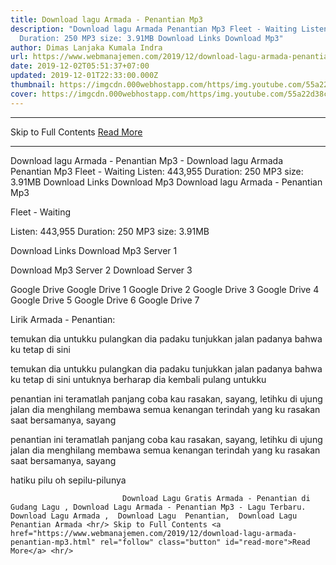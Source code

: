 ```yaml
---
title: Download lagu Armada - Penantian Mp3
description: "Download lagu Armada Penantian Mp3 Fleet - Waiting Listen: 443,955
  Duration: 250 MP3 size: 3.91MB Download Links Download Mp3"
author: Dimas Lanjaka Kumala Indra
url: https://www.webmanajemen.com/2019/12/download-lagu-armada-penantian-mp3.html
date: 2019-12-02T05:51:37+07:00
updated: 2019-12-01T22:33:00.000Z
thumbnail: https://imgcdn.000webhostapp.com/https/img.youtube.com/55a22d38cfdd9e197afd1fbc8184f7a8.jpeg
cover: https://imgcdn.000webhostapp.com/https/img.youtube.com/55a22d38cfdd9e197afd1fbc8184f7a8.jpeg
---
```


<hr/> Skip to Full Contents <a href="https://www.webmanajemen.com/2019/12/download-lagu-armada-penantian-mp3.html" rel="follow" class="button" id="read-more">Read More</a> <hr/> Download lagu Armada - Penantian Mp3 - Download lagu Armada Penantian Mp3 Fleet - Waiting Listen: 443,955 Duration: 250 MP3 size: 3.91MB Download Links Download Mp3 Download lagu Armada - Penantian Mp3

  Fleet - Waiting 

  Listen: 443,955 
  Duration: 250 
  MP3 size: 3.91MB 

  Download Links 
  Download Mp3 Server 1 

  Download Mp3 Server 2 
  Download Server 3 


  Google Drive   Google Drive 1 
  Google Drive 2 
  Google Drive 3 
  Google Drive 4 
  Google Drive 5 
  Google Drive 6 
  Google Drive 7 


                             
Lirik Armada - Penantian:
                             
temukan dia untukku
  pulangkan dia padaku
  tunjukkan jalan padanya
  bahwa ku tetap di sini
  
  temukan dia untukku
  pulangkan dia padaku
  tunjukkan jalan padanya
  bahwa ku tetap di sini untuknya
  berharap dia kembali pulang untukku
  
  penantian ini teramatlah panjang
  coba kau rasakan, sayang, letihku di ujung jalan
  dia menghilang membawa semua kenangan
  terindah yang ku rasakan saat bersamanya, sayang
  
  penantian ini teramatlah panjang
  coba kau rasakan, sayang, letihku di ujung jalan
  dia menghilang membawa semua kenangan
  terindah yang ku rasakan saat bersamanya, sayang
  
  hatiku pilu oh sepilu-pilunya                                 
                                 
                             Download Lagu Gratis Armada - Penantian di Gudang Lagu , Download Lagu Armada - Penantian Mp3 - Lagu Terbaru.                                                         Download Lagu Armada ,  Download Lagu  Penantian,  Download Lagu  Penantian Armada <hr/> Skip to Full Contents <a href="https://www.webmanajemen.com/2019/12/download-lagu-armada-penantian-mp3.html" rel="follow" class="button" id="read-more">Read More</a> <hr/>